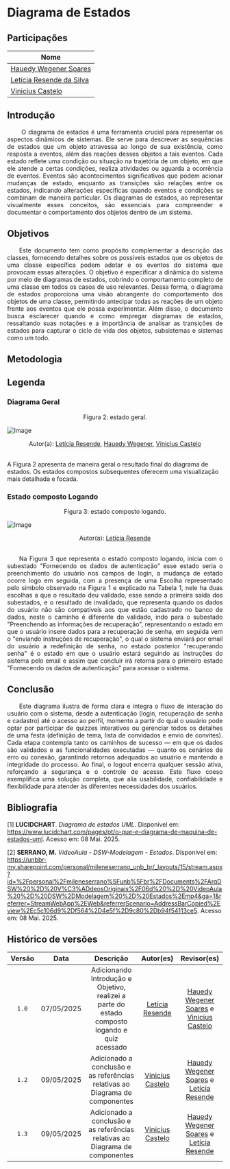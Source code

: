 # Diagrama de Estados

## Participações
| Nome                      |
|---------------------------|
| [Hauedy Wegener Soares](https://github.com/HauedyWS)  |
| [Letícia Resende da Silva ](https://github.com/LeticiaResende23)  |
| [Vinicius Castelo](https://github.com/Vini47)  |


## Introdução

<p align="justify"> &emsp;&emsp; O diagrama de estados é uma ferramenta crucial para representar os aspectos dinâmicos de sistemas. Ele serve para descrever as sequências de estados que um objeto atravessa ao longo de sua existência, como resposta a eventos, além das reações desses objetos a tais eventos. Cada estado reflete uma condição ou situação na trajetória de um objeto, em que ele atende a certas condições, realiza atividades ou aguarda a ocorrência de eventos. Eventos são acontecimentos significativos que podem acionar mudanças de estado, enquanto as transições são relações entre os estados, indicando alterações específicas quando eventos e condições se combinam de maneira particular. Os diagramas de estados, ao representar visualmente esses conceitos, são essenciais para compreender e documentar o comportamento dos objetos dentro de um sistema.</p>

## Objetivos

<p align="justify"> &emsp;&emsp;Este documento tem como propósito complementar a descrição das classes, fornecendo detalhes sobre os possíveis estados que os objetos de uma classe específica podem adotar e os eventos do sistema que provocam essas alterações. O objetivo é especificar a dinâmica do sistema por meio de diagramas de estados, cobrindo o comportamento completo de uma classe em todos os casos de uso relevantes. Dessa forma, o diagrama de estados proporciona uma visão abrangente do comportamento dos objetos de uma classe, permitindo antecipar todas as reações de um objeto frente aos eventos que ele possa experimentar. Além disso, o documento busca esclarecer quando e como empregar diagramas de estados, ressaltando suas notações e a importância de analisar as transições de estados para capturar o ciclo de vida dos objetos, subsistemas e sistemas como um todo.</p>

## Metodologia

## Legenda

### Diagrama Geral

<center>Figura 2: estado geral.</center>

![Image](https://github.com/user-attachments/assets/9f1ed344-6d8a-44f9-9d70-9dbfd67519c3)

<center>Autor(a): <a href="https://github.com/LeticiaResende23" target = "_blank">Letícia Resende</a>, <a href="https://github.com/HauedyWS" target = "_blank">Hauedy Wegener</a>, <a href="https://github.com/Vini47" target = "_blank">Vinicius Castelo</a></center>

<br>

A Figura 2 apresenta de maneira geral o resultado final do diagrama de estados. Os estados compostos subsequentes oferecem uma visualização mais detalhada e focada.

### Estado composto Logando

<center>Figura 3: estado composto logando.</center>

![Image](https://github.com/user-attachments/assets/4692f2e9-5f69-4b05-b7da-7189771c68cf)

<center>Autor(a): <a href="https://github.com/LeticiaResende23" target = "_blank">Letícia Resende</a></center>

<br>

<p align="justify"> &emsp;&emsp;Na Figura 3 que representa o estado composto logando, inicia com o subestado "Fornecendo os dados de autenticação" esse estado seria o preenchimento do usuário nos campos de login, a mudança de estado ocorre logo em seguida, com a presença de uma Escolha representado pelo simbolo observado na Figura 1 e explicado na Tabela 1, nele ha duas escolhas a que o resultado deu validado, esse sendo a primeira saída dos subestados, e o resultado de invalidado, que representa quando os dados do usuário não são compatíveis aos que estão cadastrado no banco de dados, neste o caminho é diferente do validado, indo para o subestado "Preenchendo as informações de recuperação", representando o estado em que o usuário insere dados para a recuperação de senha, em seguida vem o "enviando instruções de recuperação", o qual o sistema enviará por email do usuário a redefinição de senha, no estado posterior "recuperando senha" é o estado em que o usuário estará seguindo as instruções do sistema pelo email e assim que concluir irá retorna para o primeiro estado "Fornecendo os dados de autenticação" para acessar o sistema.</p>


## Conclusão

<p align="justify"> &emsp;&emsp;Este diagrama ilustra de forma clara e íntegra o fluxo de interação do usuário com o sistema, desde a autenticação (login, recuperação de senha e cadastro) até o acesso ao perfil, momento a partir do qual o usuário pode optar por participar de quizzes interativos ou gerenciar todos os detalhes de uma festa (definição de tema, lista de convidados e envio de convites). Cada etapa contempla tanto os caminhos de sucesso — em que os dados são validados e as funcionalidades executadas — quanto os cenários de erro ou conexão, garantindo retornos adequados ao usuário e mantendo a integridade do processo. Ao final, o logout encerra qualquer sessão ativa, reforçando a segurança e o controle de acesso. Este fluxo coeso exemplifica uma solução completa, que alia usabilidade, confiabilidade e flexibilidade para atender às diferentes necessidades dos usuários.</p>

## Bibliografia

[1] **LUCIDCHART**. *Diagrama de estados UML*. Disponível em: <https://www.lucidchart.com/pages/pt/o-que-e-diagrama-de-maquina-de-estados-uml>. Acesso em: 08 Mai. 2025.

[2] **SERRANO, M.** *VideoAula - DSW-Modelagem - Estados*. Disponível em: https://unbbr-my.sharepoint.com/personal/mileneserrano_unb_br/_layouts/15/stream.aspx?id=%2Fpersonal%2Fmileneserrano%5Funb%5Fbr%2FDocuments%2FArqDSW%20%2D%20V%C3%ADdeosOriginais%2F06d%20%2D%20VideoAula%20%2D%20DSW%2DModelagem%20%2D%20Estados%2Emp4&ga=1&referrer=StreamWebApp%2EWeb&referrerScenario=AddressBarCopied%2Eview%2Ec5c106d9%2Df564%2D4e5f%2D9c80%2Db94f54113ce5. Acesso em: 08 Mai. 2025.

## Histórico de versões

| Versão |    Data    |                       Descrição                       |                       Autor(es)                        |                      Revisor(es)                       |
| :----: | :--------: | :---------------------------------------------------: | :----------------------------------------------------: | :----------------------------------------------------: |
| `1.0`  | 07/05/2025 | Adicionando Introdução e Objetivo, realizei a parte do estado composto logando e quiz acessado     | [Letícia Resende](https://github.com/LeticiaResende23)     | [Hauedy Wegener Soares](https://github.com/HauedyWS) e [Vinicius Castelo](https://github.com/Vini47) |
| `1.2`  | 09/05/2025 | Adicionado a conclusão e as referências relativas ao Diagrama de componentes     | [Vinicius Castelo](https://github.com/Vini47)     | [Hauedy Wegener Soares](https://github.com/HauedyWS) e [Letícia Resende](https://github.com/LeticiaResende23) |
| `1.3`  | 09/05/2025 | Adicionado a conclusão e as referências relativas ao Diagrama de componentes     | [Vinicius Castelo](https://github.com/Vini47)     | [Hauedy Wegener Soares](https://github.com/HauedyWS) e [Letícia Resende](https://github.com/LeticiaResende23) |